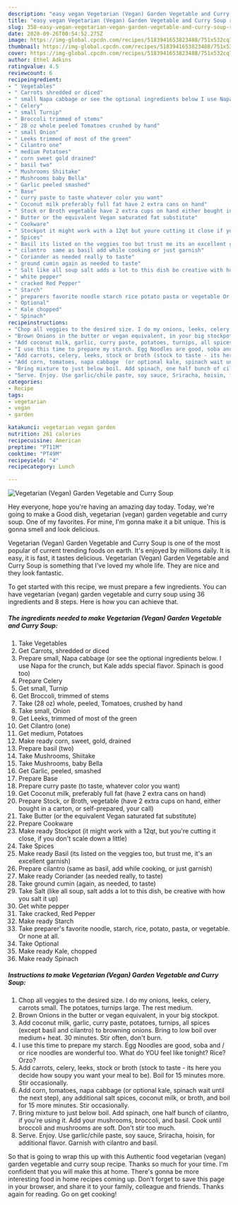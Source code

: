 ```yaml
---
description: "easy vegan Vegetarian (Vegan) Garden Vegetable and Curry Soup recipes | how long to fry Vegetarian (Vegan) Garden Vegetable and Curry Soup"
title: "easy vegan Vegetarian (Vegan) Garden Vegetable and Curry Soup recipes | how long to fry Vegetarian (Vegan) Garden Vegetable and Curry Soup"
slug: 358-easy-vegan-vegetarian-vegan-garden-vegetable-and-curry-soup-recipes-how-long-to-fry-vegetarian-vegan-garden-vegetable-and-curry-soup
date: 2020-09-26T00:54:52.275Z
image: https://img-global.cpcdn.com/recipes/5183941653823488/751x532cq70/vegetarian-vegan-garden-vegetable-and-curry-soup-recipe-main-photo.jpg
thumbnail: https://img-global.cpcdn.com/recipes/5183941653823488/751x532cq70/vegetarian-vegan-garden-vegetable-and-curry-soup-recipe-main-photo.jpg
cover: https://img-global.cpcdn.com/recipes/5183941653823488/751x532cq70/vegetarian-vegan-garden-vegetable-and-curry-soup-recipe-main-photo.jpg
author: Ethel Adkins
ratingvalue: 4.5
reviewcount: 6
recipeingredient:
- " Vegetables"
- " Carrots shredded or diced"
- " small Napa cabbage or see the optional ingredients below I use Napa for the crunch but Kale adds special flavor Spinach is good too"
- " Celery"
- " small Turnip"
- " Broccoli trimmed of stems"
- " 28 oz whole peeled Tomatoes crushed by hand"
- " small Onion"
- " Leeks trimmed of most of the green"
- " Cilantro one"
- " medium Potatoes"
- " corn sweet gold drained"
- " basil two"
- " Mushrooms Shiitake"
- " Mushrooms baby Bella"
- " Garlic peeled smashed"
- " Base"
- " curry paste to taste whatever color you want"
- " Coconut milk preferably full fat have 2 extra cans on hand"
- " Stock or Broth vegetable have 2 extra cups on hand either bought in a carton or selfprepared your call"
- " Butter or the equivalent Vegan saturated fat substitute"
- " Cookware"
- " Stockpot it might work with a 12qt but youre cutting it close if you dont scale down a little"
- " Spices"
- " Basil its listed on the veggies too but trust me its an excellent garnish"
- " cilantro  same as basil add while cooking or just garnish"
- " Coriander as needed really to taste"
- " ground cumin again as needed to taste"
- " Salt like all soup salt adds a lot to this dish be creative with how you salt it up"
- " white pepper"
- " cracked Red Pepper"
- " Starch"
- " preparers favorite noodle starch rice potato pasta or vegetable Or none at all"
- " Optional"
- " Kale chopped"
- " Spinach"
recipeinstructions:
- "Chop all veggies to the desired size. I do my onions, leeks, celery, carrots small. The potatoes, turnips large. The rest medium."
- "Brown Onions in the butter or vegan equivalent, in your big stockpot."
- "Add coconut milk, garlic, curry paste, potatoes, turnips, all spices (except basil and cilantro) to browning onions. Bring to low boil over medium+ heat. 30 minutes. Stir often, don&#39;t burn."
- "I use this time to prepare my starch. Egg Noodles are good, soba and / or rice noodles are wonderful too. What do YOU feel like tonight? Rice? Orzo?"
- "Add carrots, celery, leeks, stock or broth (stock to taste - its here you decide how soupy you want your meal to be). Boil for 15 minutes more. Stir occasionally."
- "Add corn, tomatoes, napa cabbage  (or optional kale, spinach wait until the next step), any additional salt spices, coconut milk, or broth, and boil for 15 more minutes. Stir occasionally."
- "Bring mixture to just below boil. Add spinach, one half bunch of cilantro, if you&#39;re using it. Add your mushrooms, broccoli, and basil. Cook until broccoli and mushrooms are soft. Don&#39;t stir too much."
- "Serve. Enjoy. Use garlic/chile paste, soy sauce, Sriracha, hoisin, for additional flavor. Garnish with cilantro and basil."
categories:
- Recipe
tags:
- vegetarian
- vegan
- garden

katakunci: vegetarian vegan garden 
nutrition: 261 calories
recipecuisine: American
preptime: "PT11M"
cooktime: "PT49M"
recipeyield: "4"
recipecategory: Lunch

---
```



![Vegetarian (Vegan) Garden Vegetable and Curry Soup](https://img-global.cpcdn.com/recipes/5183941653823488/751x532cq70/vegetarian-vegan-garden-vegetable-and-curry-soup-recipe-main-photo.jpg)

Hey everyone, hope you're having an amazing day today. Today, we're going to make a Good dish, vegetarian (vegan) garden vegetable and curry soup. One of my favorites. For mine, I'm gonna make it a bit unique. This is gonna smell and look delicious.



Vegetarian (Vegan) Garden Vegetable and Curry Soup is one of the most popular of current trending foods on earth. It's enjoyed by millions daily. It is easy, it is fast, it tastes delicious. Vegetarian (Vegan) Garden Vegetable and Curry Soup is something that I've loved my whole life. They are nice and they look fantastic.


To get started with this recipe, we must prepare a few ingredients. You can have vegetarian (vegan) garden vegetable and curry soup using 36 ingredients and 8 steps. Here is how you can achieve that.

<!--inarticleads1-->

##### The ingredients needed to make Vegetarian (Vegan) Garden Vegetable and Curry Soup:

1. Take  Vegetables
1. Get  Carrots, shredded or diced
1. Prepare  small, Napa cabbage (or see the optional ingredients below. I use Napa for the crunch, but Kale adds special flavor. Spinach is good too)
1. Prepare  Celery
1. Get  small, Turnip
1. Get  Broccoli, trimmed of stems
1. Take  (28 oz) whole, peeled, Tomatoes, crushed by hand
1. Take  small, Onion
1. Get  Leeks, trimmed of most of the green
1. Get  Cilantro (one)
1. Get  medium, Potatoes
1. Make ready  corn, sweet, gold, drained
1. Prepare  basil (two)
1. Take  Mushrooms, Shiitake
1. Take  Mushrooms, baby Bella
1. Get  Garlic, peeled, smashed
1. Prepare  Base
1. Prepare  curry paste (to taste, whatever color you want)
1. Get  Coconut milk, preferably full fat (have 2 extra cans on hand)
1. Prepare  Stock, or Broth, vegetable (have 2 extra cups on hand, either bought in a carton, or self-prepared, your call)
1. Take  Butter (or the equivalent Vegan saturated fat substitute)
1. Prepare  Cookware
1. Make ready  Stockpot (it might work with a 12qt, but you&#39;re cutting it close, if you don&#39;t scale down a little)
1. Take  Spices
1. Make ready  Basil (its listed on the veggies too, but trust me, it&#39;s an excellent garnish)
1. Prepare  cilantro  (same as basil, add while cooking, or just garnish)
1. Make ready  Coriander (as needed really, to taste)
1. Take  ground cumin (again, as needed, to taste)
1. Take  Salt (like all soup, salt adds a lot to this dish, be creative with how you salt it up)
1. Get  white pepper
1. Take  cracked, Red Pepper
1. Make ready  Starch
1. Take  preparer&#39;s favorite noodle, starch, rice, potato, pasta, or vegetable. Or none at all.
1. Take  Optional
1. Make ready  Kale, chopped
1. Make ready  Spinach




<!--inarticleads2-->

##### Instructions to make Vegetarian (Vegan) Garden Vegetable and Curry Soup:

1. Chop all veggies to the desired size. I do my onions, leeks, celery, carrots small. The potatoes, turnips large. The rest medium.
1. Brown Onions in the butter or vegan equivalent, in your big stockpot.
1. Add coconut milk, garlic, curry paste, potatoes, turnips, all spices (except basil and cilantro) to browning onions. Bring to low boil over medium+ heat. 30 minutes. Stir often, don&#39;t burn.
1. I use this time to prepare my starch. Egg Noodles are good, soba and / or rice noodles are wonderful too. What do YOU feel like tonight? Rice? Orzo?
1. Add carrots, celery, leeks, stock or broth (stock to taste - its here you decide how soupy you want your meal to be). Boil for 15 minutes more. Stir occasionally.
1. Add corn, tomatoes, napa cabbage  (or optional kale, spinach wait until the next step), any additional salt spices, coconut milk, or broth, and boil for 15 more minutes. Stir occasionally.
1. Bring mixture to just below boil. Add spinach, one half bunch of cilantro, if you&#39;re using it. Add your mushrooms, broccoli, and basil. Cook until broccoli and mushrooms are soft. Don&#39;t stir too much.
1. Serve. Enjoy. Use garlic/chile paste, soy sauce, Sriracha, hoisin, for additional flavor. Garnish with cilantro and basil.




So that is going to wrap this up with this Authentic food vegetarian (vegan) garden vegetable and curry soup recipe. Thanks so much for your time. I'm confident that you will make this at home. There's gonna be more interesting food in home recipes coming up. Don't forget to save this page in your browser, and share it to your family, colleague and friends. Thanks again for reading. Go on get cooking!
